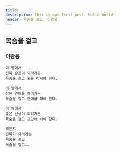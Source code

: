 ```yaml
---
title: 
description: This is our first post. Hello World!
header: 목숨을 걸고, 이광웅
---
```


## 목숨을 걸고

### 이광웅

```
이 땅에서
진짜 술꾼이 되려거든
목숨을 걸고 술을 마셔야 한다. 

이 땅에서
참된 연애를 하려거든
목숨을 걸고 연애를 해야 한다. 

이 땅에서
좋은 선생이 되려거든
목숨을 걸고 교단에 서야 한다.

뭐든지
진짜가 되려거든
목숨을 걸고
목숨을 걸고……
```
